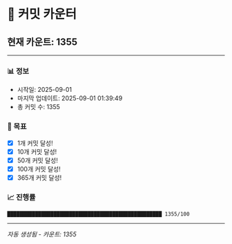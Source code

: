 # 🔢 커밋 카운터

## 현재 카운트: 1355

---

### 📊 정보
- 시작일: 2025-09-01
- 마지막 업데이트: 2025-09-01 01:39:49
- 총 커밋 수: 1355

### 🎯 목표
- [x] 1개 커밋 달성!
- [x] 10개 커밋 달성!
- [x] 50개 커밋 달성!
- [x] 100개 커밋 달성!
- [x] 365개 커밋 달성!

### 📈 진행률
```
██████████████████████████████████████████████████ 1355/100
```

---
*자동 생성됨 - 카운트: 1355*

